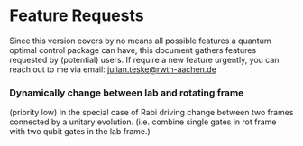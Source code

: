 # Feature Requests

Since this version covers by no means all possible features a quantum optimal
control package can have, this document gathers features requested by 
(potential) users. If require a new feature urgently, you can reach out to me
via email: julian.teske@rwth-aachen.de


### Dynamically change between lab and rotating frame
(priority low) In the special case of Rabi driving change between two frames 
connected by a unitary evolution. (i.e. combine single gates in rot frame with
two qubit gates in the lab frame.)


